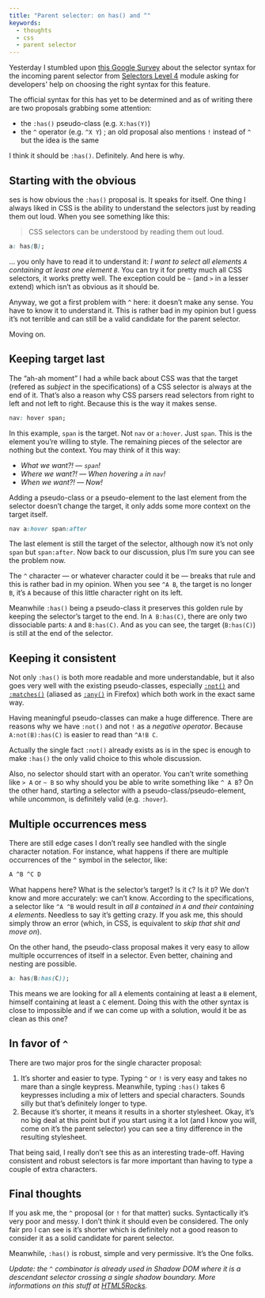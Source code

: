 ```yaml
---
title: "Parent selector: on has() and ^"
keywords:
  - thoughts
  - css
  - parent selector
---
```


Yesterday I stumbled upon [this Google Survey](https://docs.google.com/forms/d/1x0eXPBj1GN8Zau-7k9J_JGhoM6uGEqlJBkBBDFswT2w/viewform?edit_requested=true) about the selector syntax for the incoming parent selector from [Selectors Level 4](https://dev.w3.org/csswg/selectors4/#subject) module asking for developers' help on choosing the right syntax for this feature.

The official syntax for this has yet to be determined and as of writing there are two proposals grabbing some attention:

* the `:has()` pseudo-class (e.g. `X:has(Y)`)
* the `^` operator (e.g. `^X Y`) ; an old proposal also mentions `!` instead of `^` but the idea is the same

I think it should be `:has()`. Definitely. And here is why.

## Starting with the obvious

ses is how obvious the `:has()` proposal is. It speaks for itself. One thing I always liked in CSS is the ability to understand the selectors just by reading them out loud. When you see something like this:

> CSS selectors can be understood by reading them out loud.

```css
a: has(B);
```

… you only have to read it to understand it: _I want to select all elements `A` containing at least one element `B`_. You can try it for pretty much all CSS selectors, it works pretty well. The exception could be `~` (and `>` in a lesser extend) which isn’t as obvious as it should be.

Anyway, we got a first problem with `^` here: it doesn’t make any sense. You have to know it to understand it. This is rather bad in my opinion but I guess it’s not terrible and can still be a valid candidate for the parent selector.

Moving on.

## Keeping target last

The “ah-ah moment” I had a while back about CSS was that the target (refered as _subject_ in the specifications) of a CSS selector is always at the end of it. That’s also a reason why CSS parsers read selectors from right to left and not left to right. Because this is the way it makes sense.

```css
nav: hover span;
```

In this example, `span` is the target. Not `nav` or `a:hover`. Just `span`. This is the element you’re willing to style. The remaining pieces of the selector are nothing but the context. You may think of it this way:

* _What we want?!_ &mdash; _`span`!_
* _Where we want?!_ &mdash; _When hovering `a` in `nav`!_
* _When we want?!_ &mdash; _Now!_

Adding a pseudo-class or a pseudo-element to the last element from the selector doesn’t change the target, it only adds some more context on the target itself.

```css
nav a:hover span:after
```

The last element is still the target of the selector, although now it’s not only `span` but `span:after`. Now back to our discussion, plus I’m sure you can see the problem now.

The `^` character &mdash; or whatever character could it be &mdash; breaks that rule and this is rather bad in my opinion. When you see `^A B`, the target is no longer `B`, it’s `A` because of this little character right on its left.

Meanwhile `:has()` being a pseudo-class it preserves this golden rule by keeping the selector’s target to the end. In `A B:has(C)`, there are only two dissociable parts: `A` and `B:has(C)`. And as you can see, the target (`B:has(C)`) is still at the end of the selector.

## Keeping it consistent

Not only `:has()` is both more readable and more understandable, but it also goes very well with the existing pseudo-classes, especially [`:not()`](https://dev.w3.org/csswg/selectors4/#negation) and [`:matches()`](https://dev.w3.org/csswg/selectors4/#matches) (aliased as [`:any()`](https://developer.mozilla.org/en-US/docs/Web/CSS/:any) in Firefox) which both work in the exact same way.

Having meaningful pseudo-classes can make a huge difference. There are reasons why we have `:not()` and not `!` as a _negative operator_. Because `A:not(B):has(C)` is easier to read than `^A!B C`.

Actually the single fact `:not()` already exists as is in the spec is enough to make `:has()` the only valid choice to this whole discussion.

Also, no selector should start with an operator. You can’t write something like `> A` or `~ B` so why should you be able to write something like `^ A B`? On the other hand, starting a selector with a pseudo-class/pseudo-element, while uncommon, is definitely valid (e.g. `:hover`).

## Multiple occurrences mess

There are still edge cases I don’t really see handled with the single character notation. For instance, what happens if there are multiple occurrences of the `^` symbol in the selector, like:

```css
A ^B ^C D
```

What happens here? What is the selector’s target? Is it `C`? Is it `D`? We don’t know and more accurately: we can’t know. According to the specifications, a selector like `^A ^B` would result in _all `B` contained in `A` and their containing `A` elements_. Needless to say it’s getting crazy. If you ask me, this should simply throw an error (which, in CSS, is equivalent to _skip that shit and move on_).

On the other hand, the pseudo-class proposal makes it very easy to allow multiple occurrences of itself in a selector. Even better, chaining and nesting are possible.

```css
a: has(B:has(C));
```

This means we are looking for all `A` elements containing at least a `B` element, himself containing at least a `C` element. Doing this with the other syntax is close to impossible and if we can come up with a solution, would it be as clean as this one?

## In favor of `^`

There are two major pros for the single character proposal:

1. It’s shorter and easier to type. Typing `^` or `!` is very easy and takes no mare than a single keypress. Meanwhile, typing `:has()` takes 6 keypresses including a mix of letters and special characters. Sounds silly but that’s definitely longer to type.
2. Because it’s shorter, it means it results in a shorter stylesheet. Okay, it’s no big deal at this point but if you start using it a lot (and I know you will, come on it’s the parent selector) you can see a tiny difference in the resulting stylesheet.

That being said, I really don’t see this as an interesting trade-off. Having consistent and robust selectors is far more important than having to type a couple of extra characters.

## Final thoughts

If you ask me, the `^` proposal (or `!` for that matter) sucks. Syntactically it’s very poor and messy. I don’t think it should even be considered. The only fair pro I can see is it’s shorter which is definitely not a good reason to consider it as a solid candidate for parent selector.

Meanwhile, `:has()` is robust, simple and very permissive. It’s the One folks.

_Update: the `^` combinator is already used in Shadow DOM where it is a descendant selector crossing a single shadow boundary. More informations on this stuff at [HTML5Rocks](https://github.com/html5rocks/www.html5rocks.com/blob/master/content/tutorials/webcomponents/shadowdom-201/en/index.md#the--and--combinators)._
